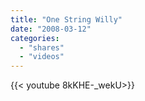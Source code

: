 ```yaml
---
title: "One String Willy"
date: "2008-03-12"
categories:
  - "shares"
  - "videos"
---
```


<div style="width: 70vw;">{{< youtube 8kKHE-_wekU>}}</div>
